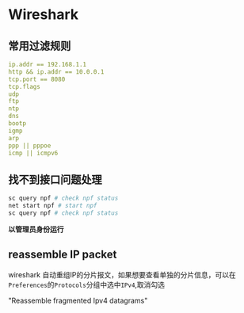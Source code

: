 # Wireshark

## 常用过滤规则

``` yml
ip.addr == 192.168.1.1
http && ip.addr == 10.0.0.1
tcp.port == 8080
tcp.flags
udp
ftp
ntp
dns
bootp
igmp
arp
ppp || pppoe
icmp || icmpv6
```

## 找不到接口问题处理

``` bash
sc query npf # check npf status
net start npf # start npf
sc query npf # check npf status
```

**以管理员身份运行**

## reassemble IP packet

wireshark  自动重组IP的分片报文，如果想要查看单独的分片信息，可以在`Preferences`的`Protocols`分组中选中`IPv4`,取消勾选

"Reassemble fragmented Ipv4 datagrams"

